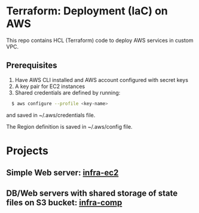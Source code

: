 # Terraform: Deployment (IaC) on AWS

This repo contains HCL (Terraform) code to deploy AWS services in custom VPC.

## Prerequisites ##
  1. Have AWS CLI installed and AWS account configured with secret keys
  2. A key pair for EC2 instances
  3. Shared credentials are defined by running:
``` bash
  $ aws configure --profile <key-name>
```
and saved in ~/.aws/credentials file.

The Region definition is saved in ~/.aws/config file.
 
# Projects #

## Simple Web server: [infra-ec2](https://github.com/serg239/terraform/blob/master/aws/infra-ec2)
## DB/Web servers with shared storage of state files on S3 bucket: [infra-comp](https://github.com/serg239/terraform/blob/master/aws/infra-comp)
